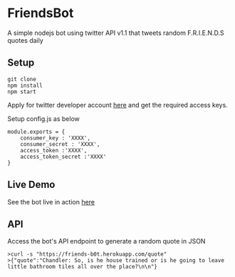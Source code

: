 # FriendsBot

A simple nodejs bot using twitter API v1.1 that tweets random F.R.I.E.N.D.S quotes daily

## Setup

```
git clone
npm install
npm start
```

Apply for twitter developer account [here](https://developer.twitter.com/en/apply-for-access) and get the required access keys.

Setup config.js as below
```
module.exports = {
    consumer_key : 'XXXX',
    consumer_secret : 'XXXX',
    access_token :'XXXX',
    access_token_secret :'XXXX'
}
```

## Live Demo

See the bot live in action [here](https://www.twitter.com/B1ngChandler)

## API

Access the bot's API endpoint to generate a random quote in JSON

```
>curl -s "https://friends-b0t.herokuapp.com/quote"
>{"quote":"Chandler: So, is he house trained or is he going to leave little bathroom tiles all over the place?\n\n"}
```

